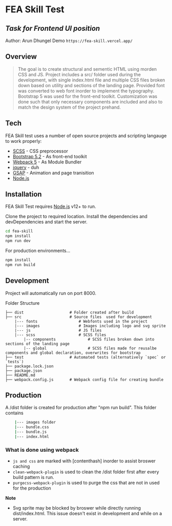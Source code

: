 # FEA Skill Test
## _Task for Frontend UI position_

Author: Arun Dhungel
Demo `https://fea-skill.vercel.app/`

## Overview

> The goal is to create structural and sementic HTML using morden CSS and JS.
> Project includes a src/ folder used during the development, with single index.html file and multiple CSS files broken down based on utility and sections of the landing page.
> Provided font was converted to web font inorder to implement the typography.
> Bootstrap 5 was used for the front-end toolkit. Customization was done such that only necessary components are included and also to match the design system of the project prehand.

## Tech

FEA Skill test uses a number of open source projects and scripting langauge to work properly:

- [SCSS] - CSS preprocessor
- [Bootstrap 5.2] - As front-end toolkit
- [Webpack 5] - As Module Bundler
- [jquery] - duh
- [GSAP] - Animation and page tranisition
- [Node.js]

## Installation

FEA Skill Test requires [Node.js](https://nodejs.org/) v12+ to run.

Clone the project to required location.
Install the dependencies and devDependencies and start the server.

```sh
cd fea-skill
npm install
npm run dev
```

For production environments...

```sh
npm install
npm run build
```

## Development

Project will automatically run on port 8000.

Folder Structure

    ├── dist                    # Folder created after build
    ├── src                     # Source files  used for development
        |--- fonts                  # Webfonts used in the project
        |--- images                 # Images including logo and svg sprite
        |--- js                     # JS files
        |--- scss                   # SCSS files
            |-- components              # SCSS files broken down into sections of the landing page
            |-- global                  # SCSS files made for reusalbe components and global declaration, overwrites for bootstrap
    ├── test                    # Automated tests (alternatively `spec` or `tests`)
    ├── package.lock.json       
    ├── package.json
    ├── README.md
    ├── webpack.config.js       # Webpack config file for creating bundle

## Production
A /dist folder is created for production after "npm run build".
This folder contains
```sh
    |--- images folder
    |--- bundle.css
    |--- bundle.js
    |--- index.html
```

### What is done using webpack

- `js and css` are marked with [contenthash] inorder to assist broswer caching
- `clean-webpack-plugin` is used to clean the /dist folder first after every build pattern is run.
- `purgecss-webpack-plugin` is used to purge the css that are not in used for the production
 
**Note**

- Svg sprite may be blocked by broswer while directly running dist/index.html. This issue doesn't exist in development and while on a server.


[//]: # 
   [SCSS]: <https://sass-lang.com/>
   [Webpack 5]: <https://webpack.js.org/>
   [GSAP]: <https://greensock.com/gsap/>
   [node.js]: <http://nodejs.org>
   [Bootstrap 5.2]: <https://getbootstrap.com/>
   [jQuery]: <http://jquery.com>
